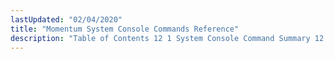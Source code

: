 ```yaml
---
lastUpdated: "02/04/2020"
title: "Momentum System Console Commands Reference"
description: "Table of Contents 12 1 System Console Command Summary 12 2 System Console Commands..."
---
```



